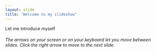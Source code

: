 ```yaml
---
layout: slide
title: "Welcome to my slideshow"
---
```


<p>Let me introduce myself</p>

<h6>The arrows on your screen or on your keyboard let you move between slides. Click the right arrow to move to the next slide.</h6>
